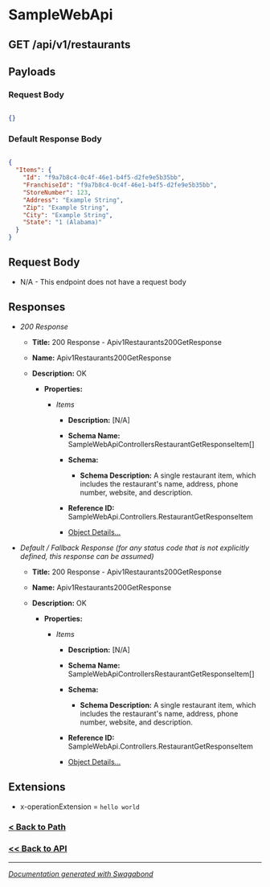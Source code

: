 
# SampleWebApi

## GET /api/v1/restaurants


## Payloads

### Request Body

```json

{}

```

### Default Response Body
```json

{
  "Items": {
    "Id": "f9a7b8c4-0c4f-46e1-b4f5-d2fe9e5b35bb",
    "FranchiseId": "f9a7b8c4-0c4f-46e1-b4f5-d2fe9e5b35bb",
    "StoreNumber": 123,
    "Address": "Example String",
    "Zip": "Example String",
    "City": "Example String",
    "State": "1 (Alabama)"
  }
}

```










## Request Body


* N/A - This endpoint does not have a request body


## Responses

* *200 Response*
    * **Title:** 200 Response - Apiv1Restaurants200GetResponse
    * **Name:** Apiv1Restaurants200GetResponse
    * **Description:** OK
     
        * **Properties:**
        
            * *Items*
                * **Description:** [N/A]
                * **Schema Name:** SampleWebApiControllersRestaurantGetResponseItem[]
                * **Schema:** 
                    * **Schema Description:** A single restaurant item, which includes the restaurant's name, address, phone number, website, and description.
 
                * **Reference ID:** SampleWebApi.Controllers.RestaurantGetResponseItem
                * [Object Details...](../schema/SampleWebApiControllersRestaurantGetResponseItem.md)
            
         
         

* *Default / Fallback Response (for any status code that is not explicitly defined, this response can be assumed)*
    * **Title:** 200 Response - Apiv1Restaurants200GetResponse
    * **Name:** Apiv1Restaurants200GetResponse
    * **Description:** OK
     
        * **Properties:**
        
            * *Items*
                * **Description:** [N/A]
                * **Schema Name:** SampleWebApiControllersRestaurantGetResponseItem[]
                * **Schema:** 
                    * **Schema Description:** A single restaurant item, which includes the restaurant's name, address, phone number, website, and description.
 
                * **Reference ID:** SampleWebApi.Controllers.RestaurantGetResponseItem
                * [Object Details...](../schema/SampleWebApiControllersRestaurantGetResponseItem.md)
            
         
         


## Extensions
* x-operationExtension = `hello world`





### [< Back to Path](../Paths/Apiv1Restaurants.md)
### [<< Back to API](../SampleWebApi.Readme.md)

*** 

*[Documentation generated with Swagabond](https://github.com/jordanbleu/swagabond)*


